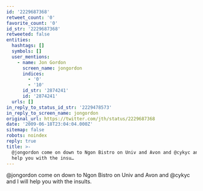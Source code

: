 ```yaml
---
id: '2229687368'
retweet_count: '0'
favorite_count: '0'
id_str: '2229687368'
retweeted: false
entities:
  hashtags: []
  symbols: []
  user_mentions:
    - name: Jon Gordon
      screen_name: jongordon
      indices:
        - '0'
        - '10'
      id_str: '2874241'
      id: '2874241'
  urls: []
in_reply_to_status_id_str: '2229478573'
in_reply_to_screen_name: jongordon
original_url: https://twitter.com/jth/status/2229687368
date: '2009-06-18T23:04:04.000Z'
sitemap: false
robots: noindex
reply: true
title: >-
  @jongordon come on down to Ngon Bistro on Univ and Avon and @cykyc and I will
  help you with the insu…
---
```


@jongordon come on down to Ngon Bistro on Univ and Avon and @cykyc and I will help you with the insults.